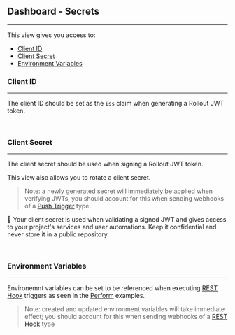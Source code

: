## Dashboard - Secrets

---

This view gives you access to:

- [Client ID](#client-id)
- [Client Secret](#client-secret)
- [Environment Variables](#environment-variables)

### Client ID

---

The client ID should be set as the `iss` claim when generating a Rollout JWT token.

<br />

### Client Secret

---

The client secret should be used when signing a Rollout JWT token.

This view also allows you to rotate a client secret.

> Note: a newly generated secret will immediately be applied when verifying JWTs, you should account for this when sending webhooks of a [Push Trigger](../../dashboard/triggers/Triggers-Api-Configuration.md#push-trigger) type.

🚨 Your client secret is used when validating a signed JWT and gives access to your project's services and user automations. Keep it confidential and never store it in a public repository.

<br />

### Environment Variables

---

Environemnt variables can be set to be referenced when executing [REST Hook](../../dashboard/triggers/Triggers-Api-Configuration.md#rest-hooks) triggers as seen in the [Perform](../../dashboard//triggers/Triggers-Api-Configuration.md#perform) examples.

> Note: created and updated environment variables will take immediate effect; you should account for this when sending webhooks of a [REST Hook](../../dashboard/triggers/Triggers-Api-Configuration.md#rest-hooks) type
